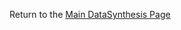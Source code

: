 Return to the <a href="https://github.com/Project-Herophilus/DataSynthesis" target="_blank">Main DataSynthesis Page</a>